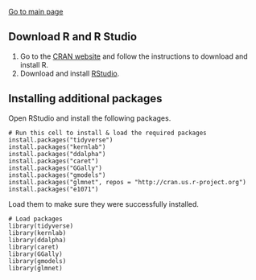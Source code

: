 [Go to main page](README.md)

## Download R and R Studio
1. Go to the [CRAN website](https://cran.r-project.org) and follow the instructions to download and install R.
2. Download and install [RStudio](https://www.rstudio.com/products/rstudio/download/#download).

## Installing additional packages
Open RStudio and install the following packages.

```{r}
# Run this cell to install & load the required packages
install.packages("tidyverse")
install.packages("kernlab")
install.packages("ddalpha")
install.packages("caret")
install.packages("GGally")
install.packages("gmodels")
install.packages("glmnet", repos = "http://cran.us.r-project.org")
install.packages("e1071")
```


Load them to make sure they were successfully installed.
```
# Load packages
library(tidyverse)
library(kernlab)
library(ddalpha)
library(caret)
library(GGally)
library(gmodels)
library(glmnet)
```
